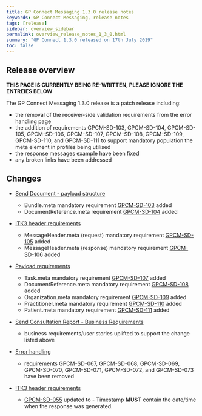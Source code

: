 ```yaml
---
title: GP Connect Messaging 1.3.0 release notes
keywords: GP Connect Messaging, release notes
tags: [release]
sidebar: overview_sidebar
permalink: overview_release_notes_1_3_0.html
summary: "GP Connect 1.3.0 released on 17th July 2019"
toc: false
---
```


## Release overview ##

**THIS PAGE IS CURRENTLY BEING RE-WRITTEN, PLEASE IGNORE THE ENTREIES BELOW**


The GP Connect Messaging 1.3.0 release is a patch release including:
- the removal of the receiver-side validation requirements from the error handling page
- the addition of requirements GPCM-SD-103, GPCM-SD-104, GPCM-SD-105, GPCM-SD-106, GPCM-SD-107, GPCM-SD-108, GPCM-SD-109, GPCM-SD-110, and GPCM-SD-111 to support mandatory population the meta element in profiles being utilised
- the response messages example have been fixed
- any broken links have been addressed


## Changes ##

- [Send Document - payload structure](senddocument_payload.html)
  - Bundle.meta mandatory requirement [GPCM-SD-103](senddocument_payload.html#GPCM-SD-103) added
  - DocumentReference.meta requirement [GPCM-SD-104](senddocument_payload.html#GPCM-SD-104) added

- [ITK3 header requirements](senddocument_fedcon_itk3.html)
  - MessageHeader.meta (request) mandatory requirement [GPCM-SD-105](senddocument_fedcon_itk3.html#GPCM-SD-105) added
  - MessageHeader.meta (response) mandatory requirement [GPCM-SD-106](senddocument_fedcon_itk3.html#GPCM-SD-106) added  

- [Payload requirements](senddocument_fedcon_payload.html)
  - Task.meta mandatory requirement [GPCM-SD-107](senddocument_fedcon_payload.html#GPCM-SD-107) added
  - DocumentReference.meta mandatory requirement [GPCM-SD-108](senddocument_fedcon_payload.html#GPCM-SD-108) added
  - Organization.meta mandatory requirement [GPCM-SD-109](senddocument_fedcon_payload.html#GPCM-SD-109) added
  - Practitioner.meta mandatory requirement [GPCM-SD-110](senddocument_fedcon_payload.html#GPCM-SD-110) added
  - Patient.meta mandatory requirement [GPCM-SD-111](senddocument_fedcon_payload.html#GPCM-SD-111) added
  
- [Send Consultation Report - Business Requirements](senddocument_userstories.html)
  - business requirements/user stories uplifted to support the change listed above
  
- [Error handling](senddocument_fedcon_errors.html)
  - requirements GPCM-SD-067, GPCM-SD-068, GPCM-SD-069, GPCM-SD-070, GPCM-SD-071, GPCM-SD-072, and GPCM-SD-073 have been removed

- [ITK3 header requirements](senddocument_fedcon_itk3.html)
  - [GPCM-SD-055](senddocument_fedcon_itk3.html#GPCM-SD-055) updated to - Timestamp **MUST** contain the date/time when the response was generated.